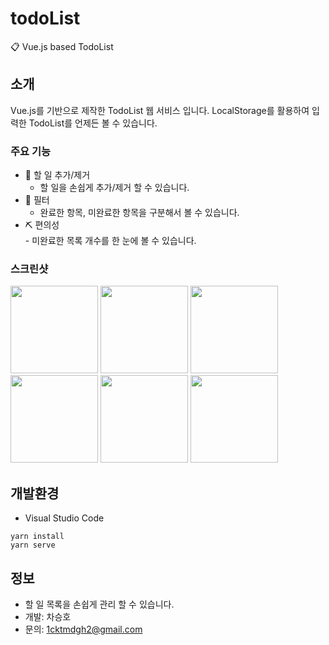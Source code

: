 # todoList
📋 Vue.js based TodoList

## 소개
Vue.js를 기반으로 제작한 TodoList 웹 서비스 입니다.
LocalStorage를 활용하여 입력한 TodoList를 언제든 볼 수 있습니다.

### 주요 기능	
  - 📝 할 일 추가/제거	
    - 할 일을 손쉽게 추가/제거 할 수 있습니다.	
  - 🔗 필터	
    - 완료한 항목, 미완료한 항목을 구분해서 볼 수 있습니다.	
  -  ⛏ 편의성	
    - 미완료한 목록 개수를 한 눈에 볼 수 있습니다.

### 스크린샷

<div>
  <img src="https://user-images.githubusercontent.com/51149996/73795634-704b6800-47ee-11ea-880e-a56d8fdfdda8.jpg" width="140">
  <img src="https://user-images.githubusercontent.com/51149996/73795655-7fcab100-47ee-11ea-8646-e05dae54bc13.jpg" width="140">
  <img src="https://user-images.githubusercontent.com/51149996/73795757-c91b0080-47ee-11ea-9654-840dbe709051.jpg" width="140">
  <img src="https://user-images.githubusercontent.com/51149996/73795659-822d0b00-47ee-11ea-9c1e-6eff9726fde6.jpg" width="140">
  <img src="https://user-images.githubusercontent.com/51149996/73795666-86592880-47ee-11ea-8d58-c1655751ce58.jpg" width="140">
  <img src="https://user-images.githubusercontent.com/51149996/73795668-878a5580-47ee-11ea-9edb-3c9fdcbaecbe.jpg" width="140">
</div>

## 개발환경
- Visual Studio Code
```
yarn install
yarn serve
```

## 정보
- 할 일 목록을 손쉽게 관리 할 수 있습니다.
- 개발: 차승호
- 문의: 1cktmdgh2@gmail.com
